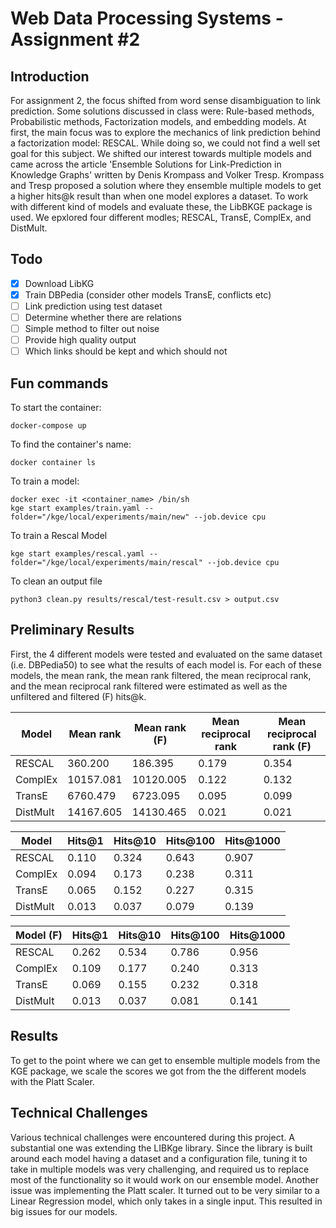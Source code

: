 # Web Data Processing Systems - Assignment #2

## Introduction
For assignment 2, the focus shifted from word sense disambiguation to link prediction. Some solutions discussed in class were: Rule-based methods, Probabilistic methods, Factorization models, and embedding models. At first, the main focus was to explore the mechanics of link prediction behind a factorization model: RESCAL. While doing so, we could not find a well set goal for this subject. We shifted our interest towards multiple models and came across the article 'Ensemble Solutions for Link-Prediction in Knowledge Graphs' written by Denis Krompass and Volker Tresp. Krompass and Tresp proposed a solution where they ensemble multiple models to get a higher hits@k result than when one model explores a dataset. To work with different kind of models and evaluate these, the LibBKGE package is used. We epxlored four different modles; RESCAL, TransE, ComplEx, and DistMult. 

## Todo
- [x]  Download LibKG
- [x]  Train DBPedia (consider other models TransE, conflicts etc)
- [ ]  Link prediction using test dataset
- [ ]  Determine whether there are relations
- [ ]  Simple method to filter out noise
- [ ]  Provide high quality output
- [ ]  Which links should be kept and which should not

## Fun commands

To start the container:
```
docker-compose up
```

To find the container's name:
```
docker container ls
```

To train a model:
```
docker exec -it <container_name> /bin/sh
kge start examples/train.yaml --folder="/kge/local/experiments/main/new" --job.device cpu 
```


To train a Rescal Model
```
kge start examples/rescal.yaml --folder="/kge/local/experiments/main/rescal" --job.device cpu 
```

To clean an output file
```
python3 clean.py results/rescal/test-result.csv > output.csv
```

## Preliminary Results

First, the 4 different models were tested and evaluated on the same dataset (i.e. DBPedia50) to see what the results of each model is. For each of these models, the mean rank, the mean rank filtered, the mean reciprocal rank, and the mean reciprocal rank filtered were estimated as well as the unfiltered and filtered (F) hits@k.

| Model    | Mean rank | Mean rank (F) | Mean reciprocal rank | Mean reciprocal rank (F)|
|----------|-----------|---------------|----------------------|-------------------------|
| RESCAL   | 360.200   | 186.395       | 0.179                | 0.354                   |
| ComplEx  | 10157.081 | 10120.005     | 0.122                | 0.132                   |
| TransE   | 6760.479  | 6723.095      | 0.095                | 0.099                   |
| DistMult | 14167.605 | 14130.465     | 0.021                | 0.021                   |

| Model    | Hits@1 | Hits@10 | Hits@100 | Hits@1000 |
|----------|--------|---------|----------|-----------|
| RESCAL   | 0.110  | 0.324   | 0.643    | 0.907     |
| ComplEx  | 0.094  | 0.173   | 0.238    | 0.311     |
| TransE   | 0.065  | 0.152   | 0.227    | 0.315     |
| DistMult | 0.013  | 0.037   | 0.079    | 0.139     |

| Model (F)| Hits@1 | Hits@10 | Hits@100 | Hits@1000 |
|----------|--------|---------|----------|-----------|
| RESCAL   | 0.262  | 0.534   | 0.786    | 0.956     |
| ComplEx  | 0.109  | 0.177   | 0.240    | 0.313     |
| TransE   | 0.069  | 0.155   | 0.232    | 0.318     |
| DistMult | 0.013  | 0.037   | 0.081    | 0.141     |


## Results

To get to the point where we can get to ensemble multiple models from the KGE package, we scale the scores we got from the the different models with the Platt Scaler.

## Technical Challenges

Various technical challenges were encountered during this project. A substantial one was extending the LIBKge library. Since the library is built around each model having a dataset and a configuration file, tuning it to take in multiple models was very challenging, and required us to replace most of the functionality so it would work on our ensemble model. Another issue was implementing the Platt scaler. It turned out to be very similar to a Linear Regression model, which only takes in a single input. This resulted in big issues for our models.
